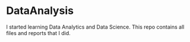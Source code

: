 # DataAnalysis
I started learning Data Analytics and Data Science. This repo contains all files and reports that I did.

